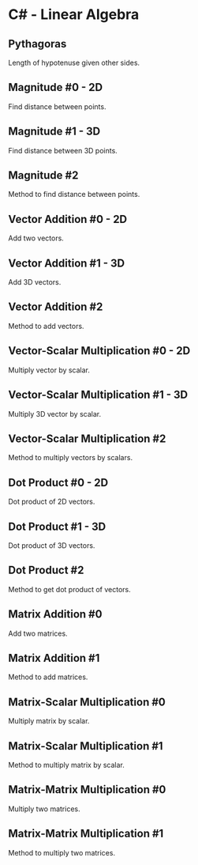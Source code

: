 # C# - Linear Algebra

## Pythagoras
Length of hypotenuse given other sides.

## Magnitude #0 - 2D
Find distance between points.

## Magnitude #1 - 3D
Find distance between 3D points.

## Magnitude #2
Method to find distance between points.

## Vector Addition #0 - 2D
Add two vectors.

## Vector Addition #1 - 3D
Add 3D vectors.

## Vector Addition #2
Method to add vectors.

## Vector-Scalar Multiplication #0 - 2D
Multiply vector by scalar.

## Vector-Scalar Multiplication #1 - 3D
Multiply 3D vector by scalar.

## Vector-Scalar Multiplication #2
Method to multiply vectors by scalars.

## Dot Product #0 - 2D
Dot product of 2D vectors.

## Dot Product #1 - 3D
Dot product of 3D vectors.

## Dot Product #2
Method to get dot product of vectors.

## Matrix Addition #0
Add two matrices.

## Matrix Addition #1
Method to add matrices.

## Matrix-Scalar Multiplication #0
Multiply matrix by scalar.

## Matrix-Scalar Multiplication #1
Method to multiply matrix by scalar.

## Matrix-Matrix Multiplication #0
Multiply two matrices.

## Matrix-Matrix Multiplication #1
Method to multiply two matrices.
